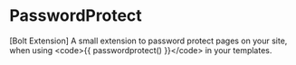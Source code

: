 PasswordProtect
===============

[Bolt Extension] A small extension to password protect pages on your site, when using &lt;code>{{ passwordprotect() }}&lt;/code> in your templates.
